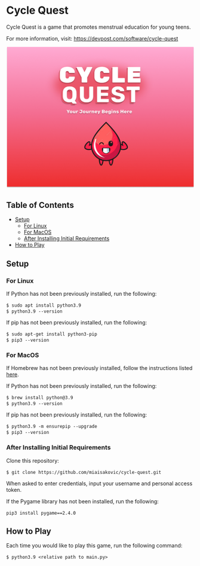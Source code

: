 # Cycle Quest
Cycle Quest is a game that promotes menstrual education for young teens.

For more information, visit: https://devpost.com/software/cycle-quest

<p align="center">
 <img width="570" alt="image" src="https://github.com/miaisakovic/cycle-quest/blob/main/graphics/cycle_quest.png">
</p>

## Table of Contents
* [Setup](#setup)
  * [For Linux](#for-linux)
  * [For MacOS](#for-macos)
  * [After Installing Initial Requirements](#after-installing-initial-requirements)
* [How to Play](#how-to-play)

## Setup 
### For Linux
If Python has not been previously installed, run the following:
```
$ sudo apt install python3.9
$ python3.9 --version
```
If pip has not been previously installed, run the following:
```
$ sudo apt-get install python3-pip 
$ pip3 --version
```

### For MacOS
If Homebrew has not been previously installed, follow the instructions listed [here](https://brew.sh/).

If Python has not been previously installed, run the following:
```
$ brew install python@3.9
$ python3.9 --version
```
If pip has not been previously installed, run the following:
```
$ python3.9 -m ensurepip --upgrade
$ pip3 --version
```

### After Installing Initial Requirements
Clone this repository:
```
$ git clone https://github.com/miaisakovic/cycle-quest.git
``` 
When asked to enter credentials, input your username and personal access token.

If the Pygame library has not been installed, run the following:
```
pip3 install pygame==2.4.0
```

## How to Play
Each time you would like to play this game, run the following command:
```
$ python3.9 <relative path to main.py>
```
